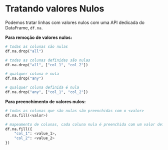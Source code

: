 # Tratando valores Nulos

Podemos tratar linhas com valores nulos com uma API dedicada do DataFrame, `df.na`.

**Para remoção de valores nulos:**

```py
# todas as colunas são nulas
df.na.drop("all")

# todas as colunas definidas são nulas
df.na.drop("all", ["col_1", "col_2"])

# qualquer coluna é nula
df.na.drop("any")

# qualquer coluna definida é nula
df.na.drop("any", ["col_1", "col_2"])
```

**Para preenchimento de valores nulos:**

```py
# todas as colunas que são nulas são preenchidas com o <valor>
df.na.fill(<valor>)

# mapeamento de colunas, cada coluna nula é preenchida com um valor definido
df.na.fill({
	"col_1": <value_1>,
	"col_2": <value_2>
})
```
